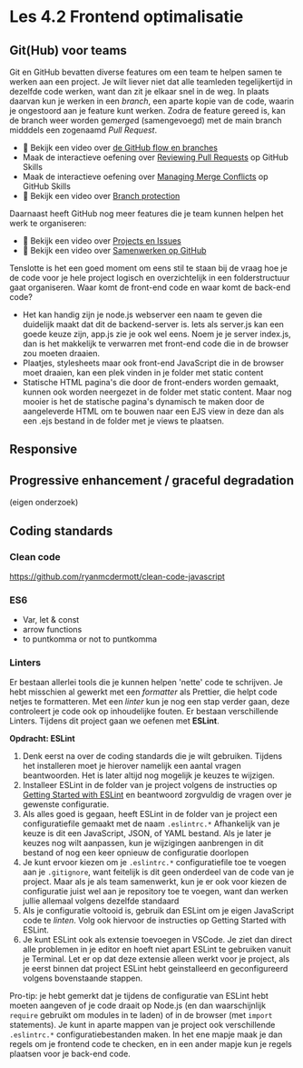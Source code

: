 # Les 4.2 Frontend optimalisatie
## Git(Hub) voor teams
Git en GitHub bevatten diverse features om een team te helpen samen te werken aan een project. Je wilt liever niet dat alle teamleden tegelijkertijd in dezelfde code werken, want dan zit je elkaar snel in de weg. In plaats daarvan kun je werken in een *branch*, een aparte kopie van de code, waarin je ongestoord aan je feature kunt werken. Zodra de feature gereed is, kan de branch weer worden ge*merge*d (samengevoegd) met de main branch midddels een zogenaamd *Pull Request*.

* 🎦 Bekijk een video over [de GitHub flow en branches](https://www.youtube.com/watch?v=7-q9B6HRbEQ)
* Maak de interactieve oefening over [Reviewing Pull Requests](https://github.com/skills/review-pull-requests) op GitHub Skills
* Maak de interactieve oefening over [Managing Merge Conflicts](https://github.com/skills/resolve-merge-conflicts) op GitHub Skills
* 🎦 Bekijk een video over [Branch protection](https://www.youtube.com/watch?v=rY6IxlkKF30)

Daarnaast heeft GitHub nog meer features die je team kunnen helpen het werk te organiseren:
* 🎦 Bekijk een video over [Projects en Issues](https://www.youtube.com/watch?v=L9e3_YDqNN8)
* 🎦 Bekijk een video over [Samenwerken op GitHub](https://www.youtube.com/watch?v=S4LRwbNjLWY)

Tenslotte is het een goed moment om eens stil te staan bij de vraag hoe je de code voor je hele project logisch en overzichtelijk in een folderstructuur gaat organiseren. Waar komt de front-end code en waar komt de back-end code?
* Het kan handig zijn je node.js webserver een naam te geven die duidelijk maakt dat dit de backend-server is. Iets als server.js kan een goede keuze zijn, app.js zie je ook wel eens. Noem je je server index.js, dan is het makkelijk te verwarren met front-end code die in de browser zou moeten draaien.
* Plaatjes, stylesheets maar ook front-end JavaScript die in de browser moet draaien, kan een plek vinden in je folder met static content
* Statische HTML pagina's die door de front-enders worden gemaakt, kunnen ook worden neergezet in de folder met static content. Maar nog mooier is het de statische pagina's dynamisch te maken door de aangeleverde HTML om te bouwen naar een EJS view in deze dan als een .ejs bestand in de folder met je views te plaatsen.


## Responsive
## Progressive enhancement / graceful degradation
(eigen onderzoek)
## Coding standards
### Clean code
https://github.com/ryanmcdermott/clean-code-javascript

### ES6
* Var, let & const
* arrow functions
* to puntkomma or not to puntkomma

### Linters
Er bestaan allerlei tools die je kunnen helpen 'nette' code te schrijven. Je hebt misschien al gewerkt met een *formatter* als Prettier, die helpt code netjes te formatteren. Met een *linter* kun je nog een stap verder gaan, deze controleert je code ook op inhoudelijke fouten. Er bestaan verschillende Linters. Tijdens dit project gaan we oefenen met **ESLint**.

**Opdracht: ESLint**

1. Denk eerst na over de coding standards die je wilt gebruiken. Tijdens het installeren moet je hierover namelijk een aantal vragen beantwoorden. Het is later altijd nog mogelijk je keuzes te wijzigen.
2. Installeer ESLint in de folder van je project volgens de instructies op [Getting Started with ESLint](https://eslint.org/docs/latest/use/getting-started) en beantwoord zorgvuldig de vragen over je gewenste configuratie.
3. Als alles goed is gegaan, heeft ESLint in de folder van je project een configuratiefile gemaakt met de naam ```.eslintrc.*``` Afhankelijk van je keuze is dit een JavaScript, JSON, of YAML bestand. Als je later je keuzes nog wilt aanpassen, kun je wijzigingen aanbrengen in dit bestand of nog een keer opnieuw de configuratie doorlopen
4. Je kunt ervoor kiezen om je  ```.eslintrc.*``` configuratiefile toe te voegen aan je ```.gitignore```, want feitelijk is dit geen onderdeel van de code van je project. Maar als je als team samenwerkt, kun je er ook voor kiezen de configuratie juist wel aan je repository toe te voegen, want dan werken jullie allemaal volgens dezelfde standaard
5. Als je configuratie voltooid is, gebruik dan ESLint om je eigen JavaScript code te *linten*. Volg ook hiervoor de instructies op Getting Started with ESLint.
6. Je kunt ESLint ook als extensie toevoegen in VSCode. Je ziet dan direct alle problemen in je editor en hoeft niet apart ESLint te gebruiken vanuit je Terminal. Let er op dat deze extensie alleen werkt voor je project, als je eerst binnen dat project ESLint hebt geinstalleerd en geconfigureerd volgens bovenstaande stappen.

Pro-tip: je hebt gemerkt dat je tijdens de configuratie van ESLint hebt moeten aangeven of je code draait op Node.js (en dan waarschijnlijk ```require``` gebruikt om modules in te laden) of in de browser (met ```import``` statements). Je kunt in aparte mappen van je project ook verschillende ```.eslintrc.*``` configuratiebestanden maken. In het ene mapje maak je dan regels om je frontend code te checken, en in een ander mapje kun je regels plaatsen voor je back-end code.
